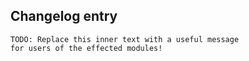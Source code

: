 <!-- Describe your Pull Request here, as normal :) -->

## Changelog entry
```
TODO: Replace this inner text with a useful message
for users of the effected modules!
```
